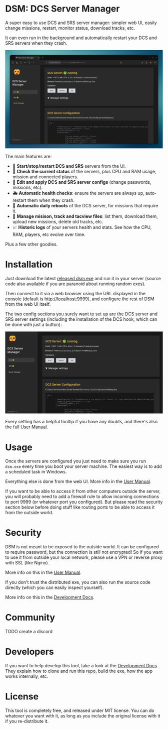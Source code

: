 # DSM: DCS Server Manager

A super easy to use DCS and SRS server manager: simpler web UI, easily change missions, restart, 
monitor status, download tracks, etc.

It can even run in the background and automatically restart your DCS and SRS servers when 
they crash.

![](docs/screenshot1.png)

The main features are:

- 🚦 **Start/stop/restart DCS and SRS** servers from the UI.
- 🔎 **Check the current status** of the servers, plus CPU and RAM usage, mission and connected players.
- 📃 **Edit and apply DCS and SRS server configs** (change passwords, missions, etc).
- 🚑 **Automatic health checks**: ensure the servers are always up, auto-restart them when they 
  crash.
- 🔁 **Automatic daily reboots** of the DCS server, for missions that require it.
- 📁 **Manage misison, track and tacview files**: list them, download them, upload new 
  missions, delete old tracks, etc.
- 📈 **Historic logs** of your servers health and stats. See how the CPU, RAM, players, etc evolve 
  over time.

Plus a few other goodies.

# Installation

Just download the latest [released dsm.exe](https://github.com/fisadev/dcs_server_manager/releases)
and run it in your server (source code also available if you are paranoid about running random exes).

Then connect to it via a web browser using the URL displayed in the console (default is 
[http://localhost:9999](http://localhost:9999)), and configure the rest of DSM from the web UI 
itself.

The two config sections you surely want to set up are the DCS server and SRS server settings
(including the installation of the DCS hook, which can be done with just a button):

![](docs/initial_settings.gif)

Every setting has a helpful tooltip if you have any doubts, and there's also the full
[User Manual](https://github.com/fisadev/dcs_server_manager/blob/main/docs/user_manual.md).

# Usage

Once the servers are configured you just need to make sure you run `dsm.exe` every time you boot 
your server machine. The easiest way is to add a scheduled task in Windows.

Everything else is done from the web UI. More info in the 
[User Manual](https://github.com/fisadev/dcs_server_manager/blob/main/docs/user_manual.md).

If you want to be able to access it from other computers outside the server, you will probably need
to add a firewall rule to allow incoming connections to port 9999 (or whatever port you configured).
But please read the security section below before doing stuff like routing ports to be able to 
access it from the outside world.

# Security

DSM is not meant to be exposed to the outside world.
It can be configured to require password, but the connection is still not encrypted!
So if you want to use it from outside your local network, please use a VPN or reverse proxy with 
SSL (like Nginx).

More info on this in the [User Manual](https://github.com/fisadev/dcs_server_manager/blob/main/docs/user_manual.md).

If you don't trust the distributed exe, you can also run the source code directly (which you can 
easily inspect yourself).

More info on this in the [Development Docs](https://github.com/fisadev/dcs_server_manager/blob/main/docs/development.md).

# Community

TODO create a discord

# Developers

If you want to help develop this tool, take a look at the 
[Development Docs](https://github.com/fisadev/dcs_server_manager/blob/main/docs/development.md).
They explain how to clone and run this repo, build the exe, how the app works internally, etc.

# License

This tool is completely free, and released under MIT license. You can do whatever you want with it, 
as long as you include the original license with it if you re-distribute it.
